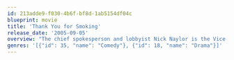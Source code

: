```yaml
---
id: 213adde9-f030-4b6f-bf8d-1ab5154df04c
blueprint: movie
title: 'Thank You for Smoking'
release_date: '2005-09-05'
overview: "The chief spokesperson and lobbyist Nick Naylor is the Vice-President of the Academy of Tobacco Studies. He is talented in speaking and spins argument to defend the cigarette industry in the most difficult situations. His best friends are Polly Bailey that works in the Moderation Council in alcohol business, and Bobby Jay Bliss of the gun business own advisory group SAFETY. They frequently meet each other in a bar and they self-entitle the Mod Squad a.k.a. Merchants of Death, disputing which industry has killed more people. Nick's greatest enemy is Vermont's Senator Ortolan Finistirre, who defends in the Senate the use a skull and crossed bones in the cigarette packs. Nick's son Joey Naylor lives with his mother, and has the chance to know his father in a business trip. When the ambitious reporter Heather Holloway betrays Nick disclosing confidences he had in bed with her, his life turns upside-down. But Nick is good in what he does for the mortgage."
genres: '[{"id": 35, "name": "Comedy"}, {"id": 18, "name": "Drama"}]'
---
```

